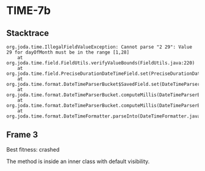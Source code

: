 # TIME-7b

## Stacktrace

```
org.joda.time.IllegalFieldValueException: Cannot parse "2 29": Value 29 for dayOfMonth must be in the range [1,28]
	at org.joda.time.field.FieldUtils.verifyValueBounds(FieldUtils.java:220)
	at org.joda.time.field.PreciseDurationDateTimeField.set(PreciseDurationDateTimeField.java:78)
	at org.joda.time.format.DateTimeParserBucket$SavedField.set(DateTimeParserBucket.java:483)
	at org.joda.time.format.DateTimeParserBucket.computeMillis(DateTimeParserBucket.java:366)
	at org.joda.time.format.DateTimeParserBucket.computeMillis(DateTimeParserBucket.java:359)
	at org.joda.time.format.DateTimeFormatter.parseInto(DateTimeFormatter.java:715)
```

## Frame 3

Best fitness: crashed

The method is inside an inner class with default visibility.
